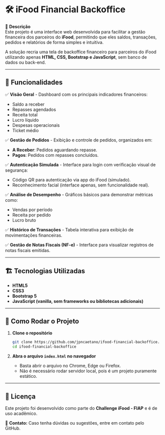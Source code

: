 # 🛠️ iFood Financial Backoffice  

📌 **Descrição**  
Este projeto é uma interface web desenvolvida para facilitar a gestão financeira dos parceiros do **iFood**, permitindo que eles saldos, transações, pedidos e relatórios de forma simples e intuitiva.

A solução recria uma tela de backoffice financeiro para parceiros do iFood utilizando apenas **HTML, CSS, Bootstrap e JavaScript**, sem banco de dados ou back-end.  

---

## 🚀 Funcionalidades  

✅ **Visão Geral** - Dashboard com os principais indicadores financeiros:  
  - Saldo a receber  
  - Repasses agendados  
  - Receita total  
  - Lucro líquido  
  - Despesas operacionais  
  - Ticket médio  

✅ **Gestão de Pedidos** - Exibição e controle de pedidos, organizados em:  
  - **A Receber**: Pedidos aguardando repasse.  
  - **Pagos**: Pedidos com repasses concluídos.  

✅ **Autenticação Simulada** - Interface para login com verificação visual de segurança:  
  - Código QR para autenticação via app do iFood (simulado).  
  - Reconhecimento facial (interface apenas, sem funcionalidade real).  

✅ **Análise de Desempenho** - Gráficos básicos para demonstrar métricas como:  
  - Vendas por período  
  - Receita por pedido  
  - Lucro bruto  

✅ **Histórico de Transações** - Tabela interativa para exibição de movimentações financeiras.  

✅ **Gestão de Notas Fiscais (NF-e)** - Interface para visualizar registros de notas fiscais emitidas.  

---

## 🏗️ Tecnologias Utilizadas  

- **HTML5**  
- **CSS3**  
- **Bootstrap 5**  
- **JavaScript (vanilla, sem frameworks ou bibliotecas adicionais)**  

---

## 🔧 Como Rodar o Projeto  

1. **Clone o repositório**  
   ```sh
   git clone https://github.com/jpncaetano/ifood-financial-backoffice.git
   cd ifood-financial-backoffice
   ```

2. **Abra o arquivo `index.html` no navegador**  
   - Basta abrir o arquivo no Chrome, Edge ou Firefox.  
   - Não é necessário rodar servidor local, pois é um projeto puramente estático.  

---

## 📜 Licença  

Este projeto foi desenvolvido como parte do **Challenge iFood - FIAP** e é de uso acadêmico.  

📩 **Contato:** Caso tenha dúvidas ou sugestões, entre em contato pelo GitHub.  
